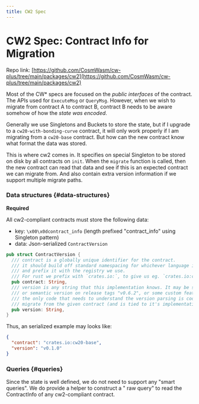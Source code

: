 ```yaml
---
title: CW2 Spec
---
```


# CW2 Spec: Contract Info for Migration

Repo
link: [https://github.com/CosmWasm/cw-plus/tree/main/packages/cw2](https://github.com/CosmWasm/cw-plus/tree/main/packages/cw2)

Most of the CW* specs are focused on the *public interfaces*
of the contract. The APIs used for `ExecuteMsg` or `QueryMsg`. However, when we wish to migrate from contract A to
contract B, contract B needs to be aware somehow of how the *state was encoded*.

Generally we use Singletons and Buckets to store the state, but if I upgrade to a `cw20-with-bonding-curve` contract, it
will only work properly if I am migrating from a `cw20-base` contract. But how can the new contract know what format the
data was stored.

This is where cw2 comes in. It specifies on special Singleton to be stored on disk by all contracts on `init`. When
the `migrate`
function is called, then the new contract can read that data and see if this is an expected contract we can migrate
from. And also contain extra version information if we support multiple migrate paths.

### Data structures {#data-structures}

**Required**

All cw2-compliant contracts must store the following data:

* key: `\x00\x0dcontract_info` (length prefixed "contract_info" using Singleton pattern)
* data: Json-serialized `ContractVersion`

```rust
pub struct ContractVersion {
  /// contract is a globally unique identifier for the contract.
  /// it should build off standard namespacing for whichever language it is in,
  /// and prefix it with the registry we use.
  /// For rust we prefix with `crates.io:`, to give us eg. `crates.io:cw20-base`
  pub contract: String,
  /// version is any string that this implementation knows. It may be simple counter "1", "2".
  /// or semantic version on release tags "v0.6.2", or some custom feature flag list.
  /// the only code that needs to understand the version parsing is code that knows how to
  /// migrate from the given contract (and is tied to it's implementation somehow)
  pub version: String,
}
```

Thus, an serialized example may looks like:

```json
{
  "contract": "crates.io:cw20-base",
  "version": "v0.1.0"
}
```

### Queries {#queries}

Since the state is well defined, we do not need to support any "smart queries". We do provide a helper to construct a "
raw query" to read the ContractInfo of any cw2-compliant contract.
